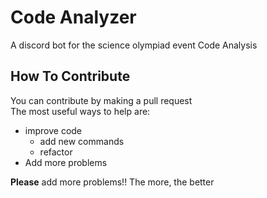 # Code Analyzer
A discord bot for the science olympiad event Code Analysis
## How To Contribute
You can contribute by making a pull request<br>
The most useful ways to help are:
- improve code
  - add new commands
  - refactor
- Add more problems<br>

**Please** add more problems!! The more, the better